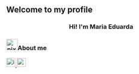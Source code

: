 ## Welcome to my profile 
<h3 align="center">Hi! I'm Maria Eduarda</h3>

<h3><img width="30" height="30" src="https://img.icons8.com/offices/30/pixel-star.png" alt="pixel-star">About me</h3>

<div>
<a href = "https://instagram.com/_duudafs"><img width="24" height="24" src="https://img.icons8.com/color-pixels/32/instagram-new.png" alt="instagram-new"/>
<a href = "mailto:dudascomparin@gmail.com"><img width="24" height="24" src="https://img.icons8.com/color-pixels/32/gmail-new.png" alt="gmail-new"/>
</div>

